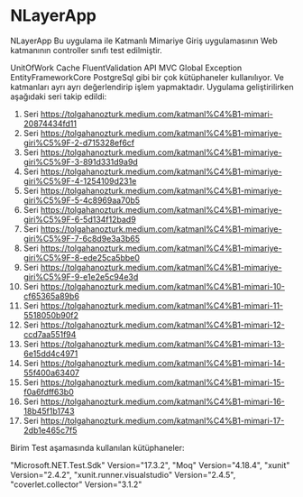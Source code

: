 # NLayerApp
NLayerApp
Bu uygulama ile Katmanlı Mimariye Giriş uygulamasının Web katmanının controller sınıfı test edilmiştir.

UnitOfWork Cache FluentValidation API MVC Global Exception EntityFrameworkCore PostgreSql gibi bir çok kütüphaneler kullanılıyor. Ve katmanları ayrı ayrı değerlendirip işlem yapmaktadır.
Uygulama geliştirilirken aşağıdaki seri takip edildi:

1. Seri https://tolgahanozturk.medium.com/katmanl%C4%B1-mimari-20874434fd11
2. Seri https://tolgahanozturk.medium.com/katmanl%C4%B1-mimariye-giri%C5%9F-2-d715328ef6cf
3. Seri https://tolgahanozturk.medium.com/katmanl%C4%B1-mimariye-giri%C5%9F-3-891d331d9a9d
4. Seri https://tolgahanozturk.medium.com/katmanl%C4%B1-mimariye-giri%C5%9F-4-1254109d231e
5. Seri https://tolgahanozturk.medium.com/katmanl%C4%B1-mimariye-giri%C5%9F-5-4c8969aa70b5
6. Seri https://tolgahanozturk.medium.com/katmanl%C4%B1-mimariye-giri%C5%9F-6-5d134f12bad9
7. Seri https://tolgahanozturk.medium.com/katmanl%C4%B1-mimariye-giri%C5%9F-7-6c8d9e3a3b65
8. Seri https://tolgahanozturk.medium.com/katmanl%C4%B1-mimariye-giri%C5%9F-8-ede25ca5bbe0
9. Seri https://tolgahanozturk.medium.com/katmanl%C4%B1-mimariye-giri%C5%9F-9-e1e2e5c94e3d
10. Seri https://tolgahanozturk.medium.com/katmanl%C4%B1-mimari-10-cf65365a89b6
11. Seri https://tolgahanozturk.medium.com/katmanl%C4%B1-mimari-11-5518050b90f2
12. Seri https://tolgahanozturk.medium.com/katmanl%C4%B1-mimari-12-ccd7aa551f94
13. Seri https://tolgahanozturk.medium.com/katmanl%C4%B1-mimari-13-6e15dd4c4971
14. Seri https://tolgahanozturk.medium.com/katmanl%C4%B1-mimari-14-55f400a63407
15. Seri https://tolgahanozturk.medium.com/katmanl%C4%B1-mimari-15-f0a6fdff63b0
16. Seri https://tolgahanozturk.medium.com/katmanl%C4%B1-mimari-16-18b45f1b1743
17. Seri https://tolgahanozturk.medium.com/katmanl%C4%B1-mimari-17-2db1e465c7f5


Birim Test aşamasında kullanılan kütüphaneler:

"Microsoft.NET.Test.Sdk" Version="17.3.2", "Moq" Version="4.18.4", "xunit" Version="2.4.2", "xunit.runner.visualstudio" Version="2.4.5", "coverlet.collector" Version="3.1.2"

